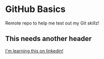 # GitHub Basics
Remote repo to help me test out my Git skillz!

## This needs another header

[I'm learning this on linkedin!](https://www.linkedin.com/learning/)
